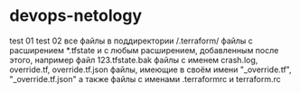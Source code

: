 # devops-netology
test 01
test 02
все файлы в поддиректории /.terraform/
файлы с расширением *.tfstate и с любым расширением, добавленным после этого, например файл 123.tfstate.bak
файлы с именем crash.log, override.tf, override.tf.json
файлы, имеющие в своём имени "_override.tf", "_override.tf.json"
а также файлы с именами .terraformrc и terraform.rc
